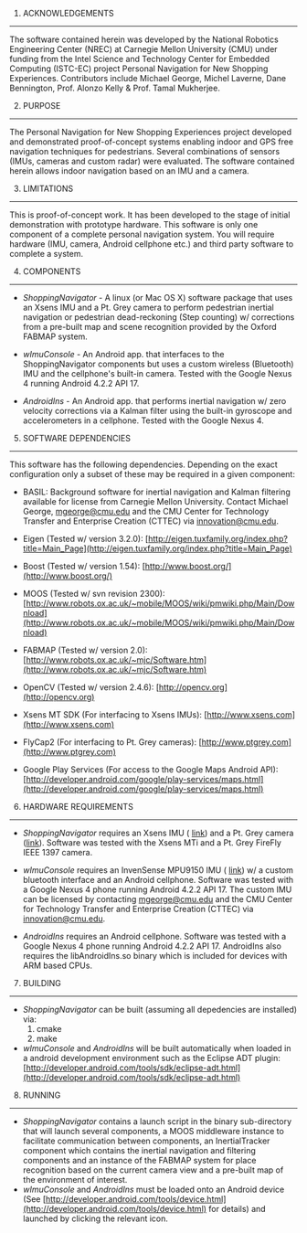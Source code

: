 1. ACKNOWLEDGEMENTS
-------------------

The software contained herein was developed by the National Robotics Engineering Center (NREC) at Carnegie Mellon University (CMU) under funding from the Intel Science and Technology Center for Embedded Computing (ISTC-EC) project Personal Navigation for New Shopping Experiences.  Contributors include Michael George, Michel Laverne, Dane Bennington, Prof. Alonzo Kelly & Prof. Tamal Mukherjee.

2. PURPOSE
----------

The Personal Navigation for New Shopping Experiences project developed and demonstrated proof-of-concept systems enabling indoor and GPS free navigation techniques for pedestrians.  Several combinations of sensors (IMUs, cameras and custom radar) were evaluated.  The software contained herein allows indoor navigation based on an IMU and a camera.

3. LIMITATIONS
--------------

This is proof-of-concept work.  It has been developed to the stage of initial demonstration with prototype hardware.  This software is only one component of a complete personal navigation system.  You will require hardware (IMU, camera, Android cellphone etc.) and third party software to complete a system.

4. COMPONENTS
-------------

* *ShoppingNavigator* - A linux (or Mac OS X) software package that uses an Xsens IMU and a Pt. Grey camera to perform pedestrian inertial navigation or pedestrian dead-reckoning (Step counting) w/ corrections from a pre-built map and scene recognition provided by the Oxford FABMAP system.

* *wImuConsole* - An Android app. that interfaces to the ShoppingNavigator components but uses a custom wireless (Bluetooth) IMU and the cellphone's built-in camera.  Tested with the Google Nexus 4 running Android 4.2.2 API 17.

* *AndroidIns* - An Android app. that performs inertial navigation w/ zero velocity corrections via a Kalman filter using the built-in gyroscope and accelerometers in a cellphone.  Tested with the Google Nexus 4.

5. SOFTWARE DEPENDENCIES
------------------------

This software has the following dependencies.  Depending on the exact configuration only a subset of these may be required in a given component:

* BASIL: Background software for inertial navigation and Kalman filtering available for license from Carnegie Mellon University.  Contact Michael George, mgeorge@cmu.edu and the CMU Center for Technology Transfer and Enterprise Creation (CTTEC) via innovation@cmu.edu.

* Eigen (Tested w/ version 3.2.0): [http://eigen.tuxfamily.org/index.php?title=Main_Page](http://eigen.tuxfamily.org/index.php?title=Main_Page)

* Boost (Tested w/ version 1.54):  [http://www.boost.org/](http://www.boost.org/)

* MOOS (Tested w/ svn revision 2300):  [http://www.robots.ox.ac.uk/~mobile/MOOS/wiki/pmwiki.php/Main/Download](http://www.robots.ox.ac.uk/~mobile/MOOS/wiki/pmwiki.php/Main/Download)

* FABMAP (Tested w/ version 2.0):  [http://www.robots.ox.ac.uk/~mjc/Software.htm](http://www.robots.ox.ac.uk/~mjc/Software.htm)

* OpenCV (Tested w/ version 2.4.6):  [http://opencv.org](http://opencv.org)

* Xsens MT SDK (For interfacing to Xsens IMUs):  [http://www.xsens.com](http://www.xsens.com)

* FlyCap2 (For interfacing to Pt. Grey cameras):  [http://www.ptgrey.com](http://www.ptgrey.com)

* Google Play Services (For access to the Google Maps Android API):  [http://developer.android.com/google/play-services/maps.html](http://developer.android.com/google/play-services/maps.html)

6. HARDWARE REQUIREMENTS
------------------------

* *ShoppingNavigator* requires an Xsens IMU ( [link](http://www.xsens.com)) and a Pt. Grey camera ([link](http://www.ptgrey.com)).  Software was tested with the Xsens MTi and a Pt. Grey FireFly IEEE 1397 camera.

* *wImuConsole* requires an InvenSense MPU9150 IMU ( [link](http://www.invensense.com/)) w/ a custom bluetooth interface and an Android cellphone.  Software was tested with a Google Nexus 4 phone running Android 4.2.2 API 17.  The custom IMU can be licensed by contacting mgeorge@cmu.edu and the CMU Center for Technology Transfer and Enterprise Creation (CTTEC) via innovation@cmu.edu.

* *AndroidIns* requires an Android cellphone.  Software was tested with a Google Nexus 4 phone running Android 4.2.2 API 17.  AndroidIns also requires the libAndroidIns.so binary which is included for devices with ARM based CPUs.   

7. BUILDING
-----------

* *ShoppingNavigator* can be built (assuming all depedencies are installed) via: 
    1. cmake
    2. make
* *wImuConsole* and *AndroidIns* will be built automatically when loaded in a android development environment such as the Eclipse ADT plugin: [http://developer.android.com/tools/sdk/eclipse-adt.html](http://developer.android.com/tools/sdk/eclipse-adt.html)

8. RUNNING
----------
* *ShoppingNavigator* contains a launch script in the binary sub-directory that will launch several components, a MOOS middleware instance to facilitate communication between components, an InertialTracker component which contains the inertial navigation and filtering components and an instance of the FABMAP system for place recognition based on the current camera view and a pre-built map of the environment of interest.
* *wImuConsole* and *AndroidIns* must be loaded onto an Android device (See [http://developer.android.com/tools/device.html](http://developer.android.com/tools/device.html) for details) and launched by clicking the relevant icon.
